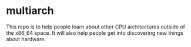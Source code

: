 # multiarch
This repo is to help people learn about other CPU architectures outside of the x86_64 space. It will also help people get into discovering new things about hardware.
